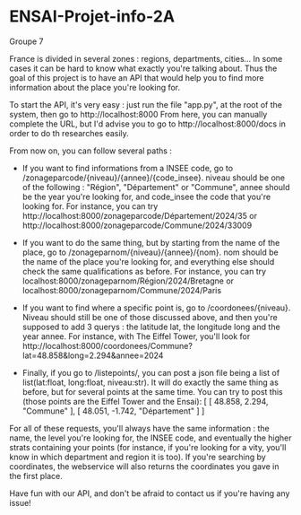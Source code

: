 # ENSAI-Projet-info-2A
Groupe 7

France is divided in several zones : regions, departments, cities... In some cases it can be hard to know what exactly you're talking about.
Thus the goal of this project is to have an API that would help you to find more information about the place you're looking for.

To start the API, it's very easy : just run the file "app.py", at the root of the system, then go to http://localhost:8000
From here, you can manually complete the URL, but I'd advise you to go to http://localhost:8000/docs in order to do th researches easily.

From now on, you can follow several paths :

- If you want to find informations from a INSEE code, go to /zonageparcode/{niveau}/{annee}/{code_insee}. niveau should be one of the following :
 "Région", "Département" or "Commune", annee should be the year you're looking for, and code_insee the code that you're looking for.
 For instance, you can try http://localhost:8000/zonageparcode/Département/2024/35 or http://localhost:8000/zonageparcode/Commune/2024/33009

- If you want to do the same thing, but by starting from the name of the place, go to /zonageparnom/{niveau}/{annee}/{nom}. nom should be the name of the place you're looking for,
and everything else should check the same qualifications as before.
For instance, you can try localhost:8000/zonageparnom/Région/2024/Bretagne or localhost:8000/zonageparnom/Commune/2024/Paris

- If you want to find where a specific point is, go to /coordonees/{niveau}. Niveau should still be one of those discussed above, and then you're supposed to add 3 querys :
the latitude lat, the longitude long and the year annee.
For instance, with The Eiffel Tower, you'll look for http://localhost:8000/coordonees/Commune?lat=48.858&long=2.294&annee=2024

- Finally, if you go to /listepoints/, you can post a json file being a list of list(lat:float, long:float, niveau:str). It will do exactly the same thing as before, but for several points at the same time.
You can try to post this (those points are the Eiffel Tower and the Ensai):
[
    [
        48.858,
        2.294,
        "Commune"
    ],
    [
        48.051,
        -1.742,
        "Département"
    ]
]

For all of these requests, you'll always have the same information : the name, the level you're looking for, the INSEE code, and eventually the higher strats containing your points (for instance, if you're looking for a vity, you'll know in which department and region it is too). If you're searching by coordinates, the webservice will also returns the coordinates you gave in the first place.

Have fun with our API, and don't be afraid to contact us if you're having any issue!
